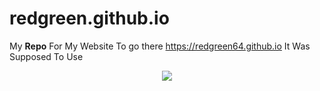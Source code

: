 # redgreen.github.io
My <b>Repo</b> For My Website
To go there https://redgreen64.github.io
It Was Supposed To Use <p align="center">
  <a href="https://skillicons.dev">
    <img src="https://skillicons.dev/icons?i=nginx,raspberrypi," />
  </a>
</p>
